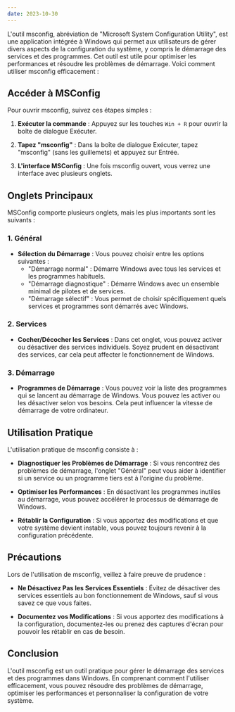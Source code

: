 ```yaml
---
date: 2023-10-30
---
```


L'outil msconfig, abréviation de "Microsoft System Configuration Utility", est une application intégrée à Windows qui permet aux utilisateurs de gérer divers aspects de la configuration du système, y compris le démarrage des services et des programmes. Cet outil est utile pour optimiser les performances et résoudre les problèmes de démarrage. Voici comment utiliser msconfig efficacement :

## Accéder à MSConfig

Pour ouvrir msconfig, suivez ces étapes simples :

1. **Exécuter la commande** : Appuyez sur les touches `Win + R` pour ouvrir la boîte de dialogue Exécuter.

2. **Tapez "msconfig"** : Dans la boîte de dialogue Exécuter, tapez "msconfig" (sans les guillemets) et appuyez sur Entrée.

3. **L'interface MSConfig** : Une fois msconfig ouvert, vous verrez une interface avec plusieurs onglets.

## Onglets Principaux

MSConfig comporte plusieurs onglets, mais les plus importants sont les suivants :

### 1. Général

- **Sélection du Démarrage** : Vous pouvez choisir entre les options suivantes :
  - "Démarrage normal" : Démarre Windows avec tous les services et les programmes habituels.
  - "Démarrage diagnostique" : Démarre Windows avec un ensemble minimal de pilotes et de services.
  - "Démarrage sélectif" : Vous permet de choisir spécifiquement quels services et programmes sont démarrés avec Windows.

### 2. Services

- **Cocher/Décocher les Services** : Dans cet onglet, vous pouvez activer ou désactiver des services individuels. Soyez prudent en désactivant des services, car cela peut affecter le fonctionnement de Windows.

### 3. Démarrage

- **Programmes de Démarrage** : Vous pouvez voir la liste des programmes qui se lancent au démarrage de Windows. Vous pouvez les activer ou les désactiver selon vos besoins. Cela peut influencer la vitesse de démarrage de votre ordinateur.

## Utilisation Pratique

L'utilisation pratique de msconfig consiste à :

- **Diagnostiquer les Problèmes de Démarrage** : Si vous rencontrez des problèmes de démarrage, l'onglet "Général" peut vous aider à identifier si un service ou un programme tiers est à l'origine du problème.

- **Optimiser les Performances** : En désactivant les programmes inutiles au démarrage, vous pouvez accélérer le processus de démarrage de Windows.

- **Rétablir la Configuration** : Si vous apportez des modifications et que votre système devient instable, vous pouvez toujours revenir à la configuration précédente.

## Précautions

Lors de l'utilisation de msconfig, veillez à faire preuve de prudence :

- **Ne Désactivez Pas les Services Essentiels** : Évitez de désactiver des services essentiels au bon fonctionnement de Windows, sauf si vous savez ce que vous faites.

- **Documentez vos Modifications** : Si vous apportez des modifications à la configuration, documentez-les ou prenez des captures d'écran pour pouvoir les rétablir en cas de besoin.

## Conclusion

L'outil msconfig est un outil pratique pour gérer le démarrage des services et des programmes dans Windows. En comprenant comment l'utiliser efficacement, vous pouvez résoudre des problèmes de démarrage, optimiser les performances et personnaliser la configuration de votre système.
